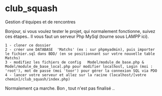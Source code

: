 # club_squash
Gestion d'équipes et de rencontres


Bonjour, si vous voulez tester le projet, qui normalement fonctionne, suivez ces étapes.. Il vous faut un serveur Php MySql (tourne sous LAMPP ici).

	1 - cloner ce dossier
	2 - créer une DATABASE  'Matchs' (ex : sur phpmyadmin), puis importer le fichier.sql dans BDD/ (en se positionnant sur votre nouvelle table Matchs)
	3 - modifiez les fichiers de config   Model/module_de_base.php &  Model/module_de_base_local.php pour modifier localhost, Login (moi : 'root'), mot de passe (moi 'toor') pour gérer la connexion SQL via PDO
	4 - lancer votre serveur et allez sur la racine (localhost/[votre chemin]/club_squash/index.php)

Normalement ça marche. Bon , tout n'est pas finalisé ..